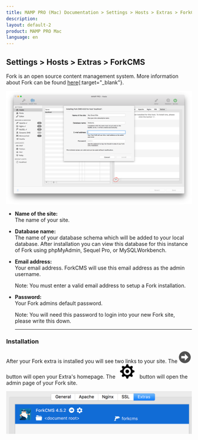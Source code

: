```yaml
---
title: MAMP PRO (Mac) Documentation > Settings > Hosts > Extras > ForkCMS
description: 
layout: default-2
product: MAMP PRO Mac
language: en
---
```


## Settings > Hosts > Extras > ForkCMS

Fork is an open source content management system. More information about Fork can be found [here](http://www.fork-cms.com){:target="_blank"}.

![MAMP](/en/MAMP-PRO-Mac/Settings/Hosts/Extras/ForkCMS/forkExtra.png)

*  **Name of the site:**  
   The name of your site.

*  **Database name:**  
   The name of your database schema which will be added to your local database. After installation you can view this database for this instance of Fork using phpMyAdmin, Sequel Pro, or MySQLWorkbench. 

*  **Email address:**  
   Your email address. ForkCMS will use this email address as the admin username.
   
   <div class="alert" role="alert"> 
   Note: You must enter a valid email address to setup a Fork installation.
   </div>
   
*  **Password:**  
   Your Fork admins default password.  
   <div class="alert" role="alert">   
   Note: You will need this password to login into your new Fork site, please write this down.
   </div>
   
   ---

### Installation
 
After your Fork extra is installed you will see two links to your site. The ![MAMP](/en/MAMP-PRO-Mac/Settings/Hosts/Extras/BlackArrow.png) button will open your Extra's homepage. The ![MAMP](/en/MAMP-PRO-Mac/Settings/Hosts/Extras/gear.png) button will open the admin page of your Fork site.

![MAMP](/en/MAMP-PRO-Mac/Settings/Hosts/Extras/ForkCMS/installFork.png)

